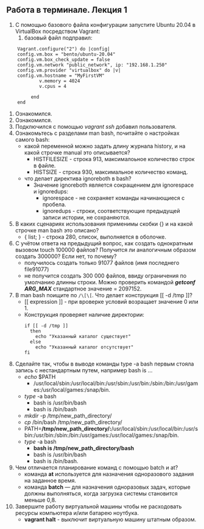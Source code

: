 ## Работа в терминале. Лекция 1

1. С помощью базового файла конфигурации запустите Ubuntu 20.04 в VirtualBox посредством Vagrant:
    1. базовый файл подправил:
``` 
    Vagrant.configure("2") do |config|
 	config.vm.box = "bento/ubuntu-20.04"
	config.vm.box_check_update = false
	config.vm.network "public_network", ip: "192.168.1.250"
	config.vm.provider "virtualbox" do |v|
  	config.vm.hostname = "MyFirstVM"	
	        v.memory = 4024
  	        v.cpus = 4
	
    	 end
    end	
```
1. Ознакомился.
1. Ознакомился.
1. Подключился с помощью *vagrant ssh* добавил пользователя.
1. Ознакомьтесь с разделами man bash, почитайте о настройках самого bash:
    * какой переменной можно задать длину журнала history, и на какой строчке manual это описывается?
        * HISTFILESIZE - строка 913, максималоьное количество строк в файле.
        * HISTSIZE  - строка 930, максимальное количество команд.
    * что делает директива ignoreboth в bash?
        * Значение ignoreboth является сокращением для ignorespace и ignoredups:
            * ignorespace - не сохраняет команды начинающиеся с пробела.
            * ignoredups - строки, соответствующие предыдущей записи истории, не сохраняются.
1. В каких сценариях использования применимы скобки {} и на какой строчке man bash это описано?
    * { list; } - строка 280, список, выполняется в оболочке.
1. С учётом ответа на предыдущий вопрос, как создать однократным вызовом touch 100000 файлов? Получится ли аналогичным образом создать 300000? Если нет, то почему?
    * получилось создать только 91077 файлов (имя последнего file91077)
    * не получится создать 300 000 файлов, ввиду ограничения по умолчанию длинны строки. Можно проверить командой ***getconf ARG_MAX*** стандартное значение = 2097152.
1. В man bash поищите по ```/\[\[```. Что делает конструкция [[ -d /tmp ]]?
    * [[ expression ]] - при вроверке условий возращает значение 0 или 1.
    * Конструкция проверяет наличие директории:
        ```
        if [[ -d /tmp ]]
          then
            echo "Указанный каталог существует"
          else
            echo "Указанный каталог отсутствует"
        fi
        ```
1. Сделайте так, чтобы в выводе команды type -a bash первым стояла запись с нестандартным путем, например bash is ...
    * *echo* $PATH
        * /usr/local/sbin:/usr/local/bin:/usr/sbin:/usr/bin:/sbin:/bin:/usr/games:/usr/local/games:/snap/bin.
    * *type* -a bash 
        * bash is /usr/bin/bash
        * bash is /bin/bash
    * *mkdir* -p /tmp/new_path_directory/     
    * *cp* /bin/bash /tmp/new_path_directory/
    * PATH=**/tmp/new_path_directory/:**/usr/local/sbin:/usr/local/bin:/usr/sbin:/usr/bin:/sbin:/bin:/usr/games:/usr/local/games:/snap/bin.
    * *type* -a bash
        * **bash is /tmp/new_path_directory/bash**
        * bash is /usr/bin/bash
        * bash is /bin/bash.
1. Чем отличается планирование команд с помощью batch и at?
    * команда **at** используется для назначения одноразового задания на заданное время.
    * команда **batch** — для назначения одноразовых задач, которые должны выполняться, когда загрузка системы становится меньше 0,8.
1. Завершите работу виртуальной машины чтобы не расходовать ресурсы компьютера и/или батарею ноутбука.
    * **vagrant halt** - выключит виртуальную машину штатным образом.